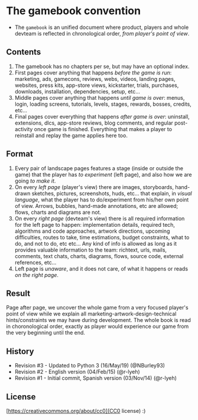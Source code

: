 The gamebook convention
=======================
- The `gamebook` is an unified document where product, players and whole devteam is reflected in chronological order, *from player's point of view*.

## Contents
1. The gamebook has no chapters per se, but may have an optional index.
2. First pages cover anything that happens *before the game is run*: marketing, ads, gamecons, reviews, webs, videos, landing pages, websites, press kits, app-store views, kickstarter, trials, purchases, downloads, installation, dependencies, setup, etc...
3. Middle pages cover anything that happens *until game is over*: menus, login, loading screens, tutorials, levels, stages, rewards, bosses, credits, etc...
4. Final pages cover everything that happens *after game is over*: uninstall, extensions, dlcs, app-store reviews, blog comments, and regular post-activity once game is finished. Everything that makes a player to reinstall and replay the game applies here too.

## Format
1. Every pair of landscape pages features a stage (inside or outside the game) that the player has *to experiment* (left page), and also how we are going *to make it*.
2. On every *left page* (player's view) there are images, storyboards, hand-drawn sketches, pictures, screenshots, huds, etc... that explain, in *visual language*, what the player has to do/experiment from his/her own point of view. Arrows, bubbles, hand-made annotations, etc are allowed; flows, charts and diagrams are not.
3. On every *right page* (devteam's view) there is all required information for the left page to happen: implementation details, required tech, algorithms and code approaches, artwork directions, upcoming difficulties, routes to take, time estimations, budget constraints, what to do, and not to do, etc etc... Any kind of info is allowed as long as it provides valuable information to the team: richtext, urls, mails, comments, text chats, charts, diagrams, flows, source code, external references, etc...
4. Left page is *unaware*, and it does not care, of what it happens or reads *on the right page*.

## Result
Page after page, we uncover the whole game from a very focused player's point of view while we explain all marketing-artwork-design-technical hints/constraints we may have during development. The whole book is read in choronological order, exactly as player would experience our game from the very beginning until the end.

## History
- Revision #3 - Updated to Python 3 (16/May/19) (@NBurley93)
- Revision #2 - English version (04/Feb/15) (@r-lyeh)
- Revision #1 - Initial commit, Spanish version (03/Nov/14) (@r-lyeh)

## License
[https://creativecommons.org/about/cc0](CC0 license) :)
